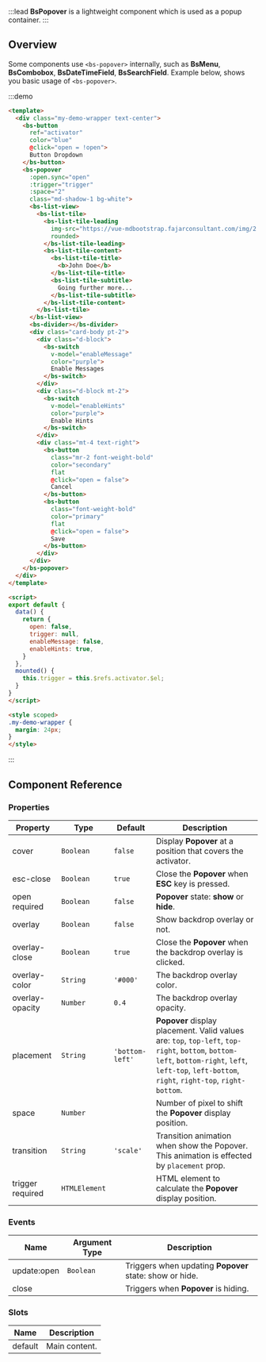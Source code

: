 :::lead
**BsPopover** is a lightweight component which is used as a popup container.
:::


## Overview

Some components use `<bs-popover>` internally, such as **BsMenu**, **BsCombobox**, 
**BsDateTimeField**, **BsSearchField**. Example below, shows you basic usage of `<bs-popover>`.

:::demo
```html
<template>
  <div class="my-demo-wrapper text-center">
    <bs-button 
      ref="activator" 
      color="blue" 
      @click="open = !open">
      Button Dropdown
    </bs-button>
    <bs-popover 
      :open.sync="open" 
      :trigger="trigger"
      :space="2" 
      class="md-shadow-1 bg-white">
      <bs-list-view>
        <bs-list-tile>
          <bs-list-tile-leading 
            img-src="https://vue-mdbootstrap.fajarconsultant.com/img/2.jpg" 
            rounded>
          </bs-list-tile-leading>
          <bs-list-tile-content>
            <bs-list-tile-title>
              <b>John Doe</b>
            </bs-list-tile-title>
            <bs-list-tile-subtitle>
              Going further more...
            </bs-list-tile-subtitle>
          </bs-list-tile-content>
        </bs-list-tile>
      </bs-list-view>
      <bs-divider></bs-divider>
      <div class="card-body pt-2">
        <div class="d-block">
          <bs-switch 
            v-model="enableMessage" 
            color="purple">
            Enable Messages
          </bs-switch>
        </div>
        <div class="d-block mt-2">
          <bs-switch 
            v-model="enableHints" 
            color="purple">
            Enable Hints
          </bs-switch>
        </div>
        <div class="mt-4 text-right">
          <bs-button 
            class="mr-2 font-weight-bold" 
            color="secondary" 
            flat
            @click="open = false">
            Cancel
          </bs-button>
          <bs-button 
            class="font-weight-bold" 
            color="primary" 
            flat 
            @click="open = false">
            Save
          </bs-button>
        </div>
      </div>
    </bs-popover> 
  </div>
</template>

<script>
export default {
  data() {
    return {
      open: false,
      trigger: null,
      enableMessage: false,
      enableHints: true,
    }
  },
  mounted() {
    this.trigger = this.$refs.activator.$el;
  }
}
</script>

<style scoped>
.my-demo-wrapper {
  margin: 24px;
}
</style>
```
:::


## Component Reference

### Properties

<div class="cmp-property">

| Property | Type     | Default   | Description |
|----------|----------|-----------|-------------|
| cover       | `Boolean` | `false` | Display **Popover** at a position that covers the activator. |
| esc-close   | `Boolean` | `true`  | Close the **Popover** when **ESC** key is pressed. |
| open <bs-badge variant="danger">required</bs-badge> | `Boolean` | `false` | **Popover** state: **show** or **hide**. |
| overlay       | `Boolean` | `false` | Show backdrop overlay or not. |
| overlay-close | `Boolean` | `true`  | Close the **Popover** when the backdrop overlay is clicked. |
| overlay-color | `String`  | `'#000'`| The backdrop overlay color. |
| overlay-opacity | `Number` | `0.4` | The backdrop overlay opacity. |
| placement   | `String`  | `'bottom-left'` | **Popover** display placement. Valid values are: `top`, `top-left`, `top-right`, `bottom`, `bottom-left`, `bottom-right`, `left`, `left-top`, `left-bottom`, `right`, `right-top`, `right-bottom`. |
| space       | `Number` |  | Number of pixel to shift the **Popover** display position. |
| transition  | `String`  | `'scale'` | Transition animation when show the Popover. This animation is effected by `placement` prop. |
| trigger <bs-badge variant="danger">required</bs-badge> | `HTMLElement`  |  | HTML element to calculate the **Popover** display position. |

</div>


### Events

<div class="cmp-property">

| Name   | Argument Type | Description |
|--------|---------------|-------------|
| update:open | `Boolean` | Triggers when updating **Popover** state: show or hide. |
| close       |      | Triggers when **Popover** is hiding. |

</div>


### Slots

<div class="cmp-property">

| Name    | Description  |
|---------|--------------|
| default | Main content. |

</div>


<script src="./script/popover.js"></script>
